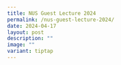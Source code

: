 ```yaml
---
title: NUS Guest Lecture 2024
permalink: /nus-guest-lecture-2024/
date: 2024-04-17
layout: post
description: ""
image: ""
variant: tiptap
---
```

